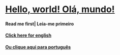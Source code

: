 # [Hello, world! Olá, mundo!](http://hello-world.hackbox.link)

#### Read me first| Leia-me primeiro


#### [Click here for english](http://hello-world.hackbox.link/README_en.html)

#### [Ou clique aqui para português](http://hello-world.hackbox.link/README_pt.html)
